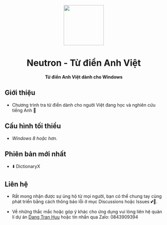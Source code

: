 <p align="center">
  <img width="128" align="center" src="https://github.com/zeroclubvn/DictionaryX/raw/master/21CenturyDictionary/Resources/icons8-physics-64.png?raw=true">
</p>
<h1 align="center">
  Neutron - Từ điển Anh Việt
</h1>
<p align="center">
  <b>Từ điển Anh Việt dành cho Windows</b>
</p>

## Giới thiệu


* Chương trình tra từ điển dành cho người Việt đang học và nghiên cứu tiếng Anh 🚩


## Cấu hình tối thiểu

* _Windows 8 hoặc hơn._

## Phiên bản mới nhất

* ⬇️ DictionaryX



## Liên hệ


* Rất mong nhận được sự ủng hộ từ mọi người, bạn có thể chung tay cùng phát triển bằng cách thông báo lỗi ở mục Discussions hoặc Issues 💕🎊.

* Về những thắc mắc hoặc góp ý khác cho ứng dụng vui lòng liên hệ quản lí dự án [Dang Tran Huu](mailto:tranhuudang127@gmail.com) hoặc tin nhắn qua Zalo: 0843909394
